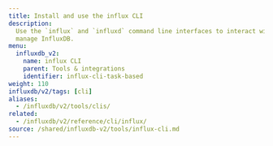 ```yaml
---
title: Install and use the influx CLI
description:
  Use the `influx` and `influxd` command line interfaces to interact with and
  manage InfluxDB.
menu:
  influxdb_v2:
    name: influx CLI
    parent: Tools & integrations
    identifier: influx-cli-task-based
weight: 110
influxdb/v2/tags: [cli]
aliases:
  - /influxdb/v2/tools/clis/
related:
  - /influxdb/v2/reference/cli/influx/
source: /shared/influxdb-v2/tools/influx-cli.md
---
```


<!-- The content for this file is located at
// SOURCE content/shared/influxdb-v2/tools/influx-cli.md -->
